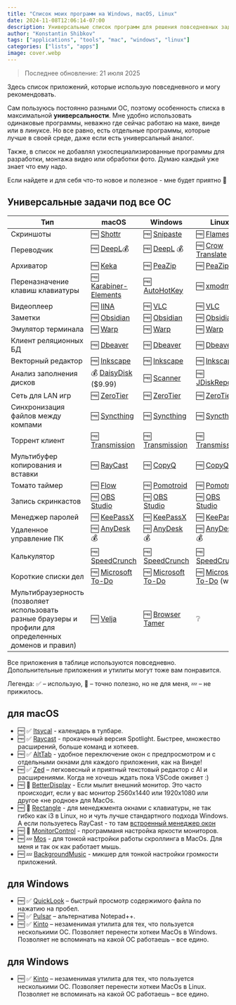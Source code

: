 ```yaml
---
title: "Список моих программ на Windows, macOS, Linux"
date: 2024-11-08T12:06:14-07:00
description: Универсальные список программ для решения повседневных задач
author: "Konstantin Shibkov"
tags: ["applications", "tools", "mac", "windows", "linux"]
categories: ["lists", "apps"]
image: cover.webp
---
```


> Последнее обновление: 21 июля 2025

Здесь список приложений, которые использую повседневного и могу
рекомендовать.

Сам пользуюсь постоянно разными ОС, поэтому особенность списка в
максимальной **универсальности**. Мне удобно использовать одинаковые программы,
неважно где сейчас работаю на маке, винде или в линуксе. Но все равно, есть
отдельные программы, которые лучше в своей среде, даже если есть универсальный
аналог.

Также, в список не добавлял узкоспециализированные программы для разработки,
монтажа видео или обработки фото. Думаю каждый уже знает что ему надо.

Если найдете и для себя что-то новое и полезное - мне будет приятно 🙂

## Универсальные задачи под все ОС

| Тип                               | macOS                                                        | Windows                                                                                     | Linux                                                                                              |
| --------------------------------- | -------------------------------------------------------------------------- | ------------------------------------------------------------------------------------------- | -------------------------------------------------------------------------------------------------- |
| Скриншоты                         | 🆓 [Shottr](https://shottr.cc/)                                             | 🆓 [Snipaste](https://www.snipaste.com/)                                                     | 🆓 [Flameshot](https://flameshot.org/)                                                              |
| Переводчик                        | 🆓 [DeepL](https://www.deepl.com/translator)💰                               | 🆓 [DeepL](https://www.deepl.com/translator) 💰                                               | 🆓 [Crow Translate](https://crow-translate.github.io/)                                              |
| Архиватор                         | 🆓 [Keka](https://www.keka.io/)                                             | 🆓 [PeaZip](https://peazip.github.io/)                                                       | 🆓 [PeaZip](https://peazip.github.io/)                                                              |
| Переназначение клавиш клавиатуры  | 🆓 [Karabiner-Elements](https://karabiner-elements.pqrs.org/)               | 🆓 [AutoHotKey](https://www.autohotkey.com)                                                  | 🆓 [xmodmap](https://wiki.archlinux.org/title/Xmodmap_(%D0%A0%D1%83%D1%81%D1%81%D0%BA%D0%B8%D0%B9)) |
| Видеоплеер                        | 🆓 [IINA](https://iina.io/)                                                 | 🆓 [VLC](https://www.videolan.org/vlc/)                                                      | 🆓 [VLC](https://www.videolan.org/vlc/)                                                             |
| Заметки                           | 🆓 [Obsidian](https://obsidian.md/)                                         | 🆓 [Obsidian](https://obsidian.md/)                                                          | 🆓 [Obsidian](https://obsidian.md/)                                                                 |
| Эмулятор терминала                | 🆓 [Warp](https://www.warp.dev/)                                            | 🆓 [Warp](https://www.warp.dev/) | 🆓 [Warp](https://www.warp.dev/)                                                     |
| Клиент реляционных БД             | 🆓 [Dbeaver](https://dbeaver.io/)                                           | 🆓 [Dbeaver](https://dbeaver.io/)                                                            | 🆓 [Dbeaver](https://dbeaver.io/)                                                                   |
| Векторный редактор                | 🆓 [Inkscape](https://inkscape.org/)                                        | 🆓 [Inkscape](https://inkscape.org/)                                                         | 🆓 [Inkscape](https://inkscape.org/)                                                                |
| Анализ заполнения дисков          | 💰 [DaisyDisk](https://daisydiskapp.com/) ($9.99)                           | 🆓 [Scanner](http://www.steffengerlach.de/freeware/)                                         | 🆓 [JDiskReporter](http://www.jgoodies.com/downloads/jdiskreport/)                                  |
| Сеть для LAN игр                  | 🆓 [ZeroTier](https://www.zerotier.com/)                                    | 🆓 [ZeroTier](https://www.zerotier.com/)                                                     | 🆓 [ZeroTier](https://www.zerotier.com/)                                                            |
| Синхронизация файлов между компами                  | 🆓 [Syncthing](https://syncthing.net/)                                    | 🆓 [Syncthing](https://syncthing.net/)                                                     | 🆓 [Syncthing](https://syncthing.net/)                                                            |
| Торрент клиент                    | 🆓 [Transmission](https://transmissionbt.com/)                              | 🆓 [Transmission](https://transmissionbt.com/)                                               | 🆓 [Transmission](https://transmissionbt.com/)                                                      |
| Мультибуфер копирования и вставки | 🆓 [RayCast](https://www.raycast.com/)                                   | 🆓 [CopyQ](https://hluk.github.io/CopyQ/)                                                    | 🆓 [CopyQ](https://hluk.github.io/CopyQ/)                                                           |
| Томато таймер                     | 🆓 [Flow](https://flowapp.info/)                                            | 🆓 [Pomotroid](https://splode.github.io/pomotroid/)                                          | 🆓 [Pomotroid](https://splode.github.io/pomotroid/)                                                 |
| Запись скринкастов                | 🆓 [OBS Studio](https://obsproject.com/)                                    | 🆓 [OBS Studio](https://obsproject.com/)                                                     | 🆓 [OBS Studio](https://obsproject.com/)                                                            |
| Менеджер паролей                  | 🆓 [KeePassX](https://keepassxc.org/)                                    | 🆓 [KeePassX](https://keepassxc.org/)                                                      | 🆓 [KeePassX](https://keepassxc.org/)                                                            |
| Удаленное управление ПК           | 🆓 [AnyDesk](https://anydesk.com/) 💰                                        | 🆓 [AnyDesk](https://anydesk.com/) 💰                                                         | 🆓 [AnyDesk](https://anydesk.com/) 💰                                                                |
| Калькулятор                       | 🆓 [SpeedCrunch](https://heldercorreia.bitbucket.io/speedcrunch/index.html) | 🆓 [SpeedCrunch](https://heldercorreia.bitbucket.io/speedcrunch/index.html)                  | 🆓 [SpeedCrunch](https://heldercorreia.bitbucket.io/speedcrunch/index.html)                         |
| Короткие списки дел               | 🆓 [Microsoft To-Do](https://todo.microsoft.com/tasks/)                     | 🆓 [Microsoft To-Do](https://todo.microsoft.com/tasks/)                                      | 🆓 [Microsoft To-Do](https://todo.microsoft.com/tasks/) (web)                                       |
| Мультибраузерность (позволяет использовать разные браузеры и профили для определенных доменов и правил) | 🆓 [Velja](https://sindresorhus.com/velja) | 🆓 [Browser Tamer](https://github.com/aloneguid/bt) | ❔

Все приложения в таблице используются повседневно. Допольнительные приложения и утилиты могут тоже вам понравится.

Легенда: ✅ – использую, 🤔 – точно полезно, но не для меня, 💤 – не прижилось.

## для macOS

* 🆓 ✅ [Itsycal](https://www.mowglii.com/itsycal/) - календарь в тулбаре.
* 🆓 ✅ [Raycast](https://www.raycast.com/) - прокаченный версия Spotlight. Быстрее, множество расширений,
больше команд и хоткеев.
* 🆓 ✅ [AltTab](https://alt-tab-macos.netlify.app/) - удобное переключение окон с предпросмотром и
с отдельными окнами для каждого приложения, как на Винде!
* 🆓 ✅ [Zed](https://zed.dev/) – легковесный и приятный текстовый редактор с AI и расширениями. Когда не хочешь ждать пока VSCode оживет :)
* 🆓 🤔 [BetterDisplay](https://github.com/waydabber/BetterDisplay) - Если мылит внешний монитор. Это часто происходит,
если у вас монитор 2560x1440 или 1920x1080 или другое «не родное» для MacOs.
* 🆓 🤔 [Rectangle](https://rectangleapp.com/) - для менеджмента окнами с клавиатуры, не так гибко как i3 в Linux,
но и чуть лучше стандартного подхода Windows. А если пользуетесь
RayCast - то там [встроенный менеджер окон](https://www.raycast.com/extensions/window-management)
* 🆓 🤔 [MonitorControl](https://github.com/MonitorControl/MonitorControl) - программаня настройка яркости мониторов.
* 🆓 💤 [Mos](https://mos.caldis.me/) - для тонкой настройки работы скроллинга в MacOs. Для меня и так ок как работает мышь.
* 🆓 💤 [BackgroundMusic](https://github.com/kyleneideck/BackgroundMusic) - микшер для тонкой настройки громкости приложений.

## для Windows

* 🆓 ✅ [QuickLook](https://apps.microsoft.com/store/detail/quicklook/9NV4BS3L1H4S?hl=en-in&gl=IN) – быстрый просмотр содержимого файла по нажатию на пробел.
* 🆓 ✅ [Pulsar](https://pulsar-edit.dev/) – альтернатива Notepad++.
* 🆓 ✅ [Kinto](https://kinto.sh/) – незаменимая утилита для тех, что пользуется несколькими ОС. Позволяет перенести хоткеи MacOs в Windows.
  Позволяет не вспоминать на какой ОС работаешь – все едино.

## для Windows

* 🆓 ✅ [Kinto](https://kinto.sh/) – незаменимая утилита для тех, что пользуется несколькими ОС. Позволяет перенести хоткеи MacOs в Linux.
  Позволяет не вспоминать на какой ОС работаешь – все едино.
  
